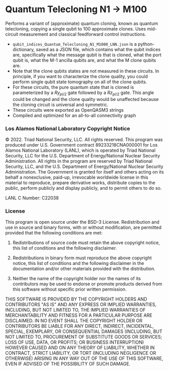 # Quantum Telecloning N1 -> M100

Performs a variant of (approximate) quantum cloning, known as quantum telecloning, copying a single qubit to 100 approximate clones. Uses mid-circuit measurement and classical feedforward control instructions. 

- `qubit_indices_Quantum_Telecloning_N1_M1000_LNN.json` is a python-dictionary, saved as a JSON file, which contains what the qubit indices are, specifically what the message qubit is that is cloned, what the port qubit is, what the M-1 ancilla qubits are, and what the M clone qubits are. 
- Note that the clone qubits states are not measured in these circuits. In principle, if you want to characterize the clone quality, you could perform single qubit state tomography on all of the clone qubits.
- For these circuits, the pure quantum state that is cloned is parameterized by a $Ry_{pi/2}$ gate followed by a $Rz_{pi/2}$ gate. This angle could be changed and the clone quality would be unaffected because the cloning circuit is universal and symmetric.
- These circuits were exported as OpenQASM3 strings
- Compiled and optimized for an all-to-all connectivity graph

### Los Alamos National Laboratory Copyright Notice
© 2022. Triad National Security, LLC. All rights reserved. This program was produced under U.S. Government contract 89233218CNA000001 for Los Alamos National Laboratory (LANL), which is operated by Triad National Security, LLC for the U.S. Department of Energy/National Nuclear Security Administration. All rights in the program are reserved by Triad National Security, LLC, and the U.S. Department of Energy/National Nuclear Security Administration. The Government is granted for itself and others acting on its behalf a nonexclusive, paid-up, irrevocable worldwide license in this material to reproduce, prepare derivative works, distribute copies to the public, perform publicly and display publicly, and to permit others to do so.

LANL C Number: C22038

### License
This program is open source under the BSD-3 License. Redistribution and use in source and binary forms, with or without modification, are permitted provided that the following conditions are met:

1. Redistributions of source code must retain the above copyright notice, this list of conditions and the following disclaimer.

2. Redistributions in binary form must reproduce the above copyright notice, this list of conditions and the following disclaimer in the documentation and/or other materials provided with the distribution.

3. Neither the name of the copyright holder nor the names of its contributors may be used to endorse or promote products derived from this software without specific prior written permission.

THIS SOFTWARE IS PROVIDED BY THE COPYRIGHT HOLDERS AND CONTRIBUTORS "AS IS" AND ANY EXPRESS OR IMPLIED WARRANTIES, INCLUDING, BUT NOT LIMITED TO, THE IMPLIED WARRANTIES OF MERCHANTABILITY AND FITNESS FOR A PARTICULAR PURPOSE ARE DISCLAIMED. IN NO EVENT SHALL THE COPYRIGHT HOLDER OR CONTRIBUTORS BE LIABLE FOR ANY DIRECT, INDIRECT, INCIDENTAL, SPECIAL, EXEMPLARY, OR CONSEQUENTIAL DAMAGES (INCLUDING, BUT NOT LIMITED TO, PROCUREMENT OF SUBSTITUTE GOODS OR SERVICES; LOSS OF USE, DATA, OR PROFITS; OR BUSINESS INTERRUPTION) HOWEVER CAUSED AND ON ANY THEORY OF LIABILITY, WHETHER IN CONTRACT, STRICT LIABILITY, OR TORT (INCLUDING NEGLIGENCE OR OTHERWISE) ARISING IN ANY WAY OUT OF THE USE OF THIS SOFTWARE, EVEN IF ADVISED OF THE POSSIBILITY OF SUCH DAMAGE.
